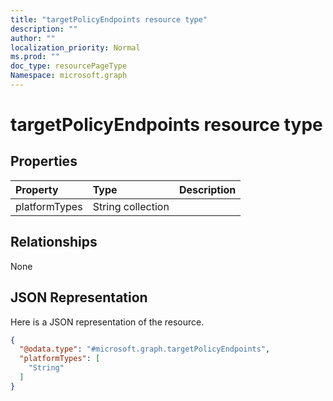```yaml
---
title: "targetPolicyEndpoints resource type"
description: ""
author: ""
localization_priority: Normal
ms.prod: ""
doc_type: resourcePageType
Namespace: microsoft.graph
---
```



# targetPolicyEndpoints resource type



## Properties
|Property|Type|Description|
|:---|:---|:---|
|platformTypes|String collection||

## Relationships
None

## JSON Representation
Here is a JSON representation of the resource.
<!-- {
  "blockType": "resource",
  "@odata.type": "microsoft.graph.targetPolicyEndpoints"
}
-->
``` json
{
  "@odata.type": "#microsoft.graph.targetPolicyEndpoints",
  "platformTypes": [
    "String"
  ]
}
```

